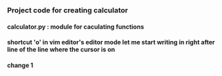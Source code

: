 ### Project code for creating calculator
#### calculator.py : module for caculating functions
#### shortcut 'o' in vim editor's editor mode let me start writing in right after line of the line where the cursor is on
#### change 1

